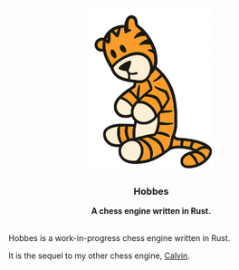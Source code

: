 <div align="center">

<p align="center"><img src="resources/hobbes.png" width="220"></p>

<h3>Hobbes</h3>
<b>A chess engine written in Rust.</b>

<br>
<br>

</div>

Hobbes is a work-in-progress chess engine written in Rust.

It is the sequel to my other chess engine, [Calvin](https://github.com/kelseyde/calvin-chess-engine).

